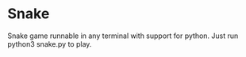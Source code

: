 # Snake

Snake game runnable in any terminal with support for python.
Just run python3 snake.py to play.

